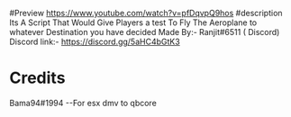 #Preview 
https://www.youtube.com/watch?v=pfDqvpQ9hos
#description
Its A Script That Would Give Players a test To Fly The Aeroplane to whatever Destination you have decided
Made By:- Ranjit#6511 ( Discord)
Discord link:- https://discord.gg/5aHC4bGtK3


# Credits
Bama94#1994 --For esx dmv to qbcore 
